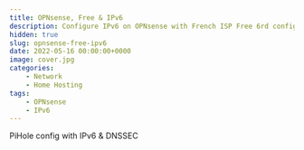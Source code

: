 ```yaml
---
title: OPNsense, Free & IPv6
description: Configure IPv6 on OPNsense with French ISP Free 6rd configuration
hidden: true
slug: opnsense-free-ipv6
date: 2022-05-16 00:00:00+0000
image: cover.jpg
categories:
    - Network
    - Home Hosting
tags:
    - OPNsense
    - IPv6
---
```


PiHole config with IPv6 & DNSSEC